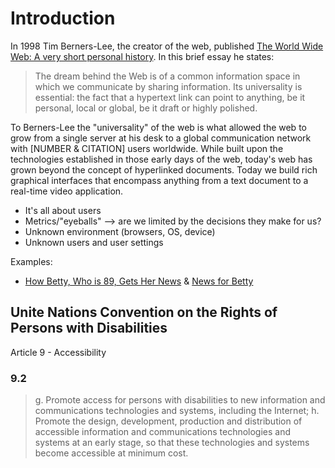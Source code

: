 # Introduction

In 1998 Tim Berners-Lee, the creator of the web, published [The World Wide Web: A very short personal history](https://www.w3.org/People/Berners-Lee/ShortHistory.html). In this brief essay he states:

> The dream behind the Web is of a common information space in which we communicate by sharing information. Its universality is essential: the fact that a hypertext link can point to anything, be it personal, local or global, be it draft or highly polished.

To Berners-Lee the "universality" of the web is what allowed the web to grow from a single server at his desk to a global communication network with [NUMBER & CITATION] users worldwide. While built upon the technologies established in those early days of the web, today's web has grown beyond the concept of hyperlinked documents. Today we build rich graphical interfaces that encompass anything from a text document to a real-time video application.

- It's all about users
- Metrics/"eyeballs" --> are we limited by the decisions they make for us?
- Unknown environment (browsers, OS, device)
- Unknown users and user settings


Examples:

- [How Betty, Who is 89, Gets Her News](https://melodykramer.github.io/how-betty-who-is-89-gets-her-news/) & [News for Betty](http://newsforbetty.com/)

## Unite Nations Convention on the Rights of Persons with Disabilities

Article 9 - Accessibility

### 9.2

> g. Promote access for persons with disabilities to new information and communications technologies and systems, including the Internet;
> h. Promote the design, development, production and distribution of accessible information and communications technologies and systems at an early stage, so that these technologies and systems become accessible at minimum cost.
